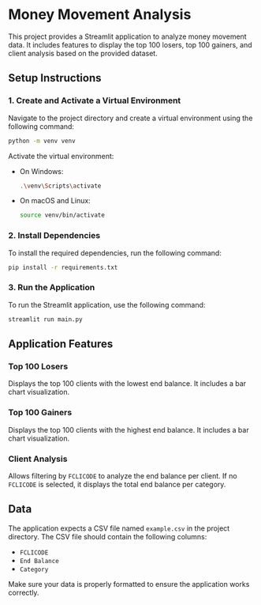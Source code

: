 # Money Movement Analysis

This project provides a Streamlit application to analyze money movement data. It includes features to display the top 100 losers, top 100 gainers, and client analysis based on the provided dataset.

## Setup Instructions

### 1. Create and Activate a Virtual Environment

Navigate to the project directory and create a virtual environment using the following command:

```bash
python -m venv venv
```

Activate the virtual environment:

- On Windows:
  ```bash
  .\venv\Scripts\activate
  ```
- On macOS and Linux:
  ```bash
  source venv/bin/activate
  ```

### 2. Install Dependencies

To install the required dependencies, run the following command:

```bash
pip install -r requirements.txt
```

### 3. Run the Application

To run the Streamlit application, use the following command:

```bash
streamlit run main.py
```

## Application Features

### Top 100 Losers

Displays the top 100 clients with the lowest end balance. It includes a bar chart visualization.

### Top 100 Gainers

Displays the top 100 clients with the highest end balance. It includes a bar chart visualization.

### Client Analysis

Allows filtering by `FCLICODE` to analyze the end balance per client. If no `FCLICODE` is selected, it displays the total end balance per category.

## Data

The application expects a CSV file named `example.csv` in the project directory. The CSV file should contain the following columns:
- `FCLICODE`
- `End Balance`
- `Category`

Make sure your data is properly formatted to ensure the application works correctly.
